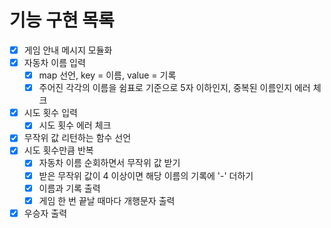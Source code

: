 # 기능 구현 목록

- [x] 게임 안내 메시지 모듈화
- [x] 자동차 이름 입력
  - [x] map 선언, key = 이름, value = 기록
  - [x] 주어진 각각의 이름을 쉼표로 기준으로 5자 이하인지, 중복된 이름인지 에러 체크
- [x] 시도 횟수 입력
  - [x] 시도 횟수 에러 체크
- [x] 무작위 값 리턴하는 함수 선언
- [x] 시도 횟수만큼 반복
  - [x] 자동차 이름 순회하면서 무작위 값 받기
  - [x] 받은 무작위 값이 4 이상이면 해당 이름의 기록에 '-' 더하기
  - [x] 이름과 기록 출력
  - [x] 게임 한 번 끝날 때마다 개행문자 출력
- [x] 우승자 출력
